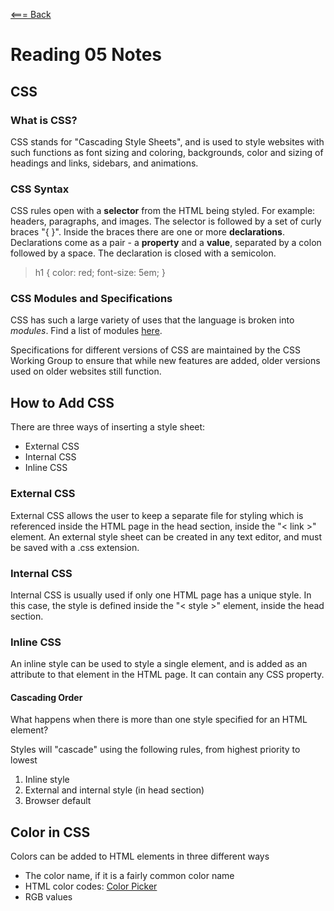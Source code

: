 [<=== Back](README.md)

# Reading 05 Notes

## CSS

### What is CSS?
CSS stands for "Cascading Style Sheets", and is used to style websites with such functions as font sizing and coloring, backgrounds, color and sizing of headings and links, sidebars, and animations.

### CSS Syntax
CSS rules open with a **selector** from the HTML being styled. For example: headers, paragraphs, and images. The selector is followed by a set of curly braces "{ }". Inside the braces there are one or more **declarations**. Declarations come as a pair - a **property** and a **value**, separated by a colon followed by a space. The declaration is closed with a semicolon.
> h1 {
    color: red;
    font-size: 5em;
}
### CSS Modules and Specifications
CSS has such a large variety of uses that the language is broken into *modules*. Find a list of modules [here](https://developer.mozilla.org/en-US/docs/Web/CSS).

Specifications for different versions of CSS are maintained by the CSS Working Group to ensure that while new features are added, older versions used on older websites still function.

## How to Add CSS
There are three ways of inserting a style sheet:
- External CSS
- Internal CSS
- Inline CSS

### External CSS
 External CSS allows the user to keep a separate file for styling which is referenced inside the HTML page in the head section, inside the "< link >" element.
An external style sheet can be created in any text editor, and must be saved with a .css extension.

### Internal CSS
Internal CSS is usually used if only one HTML page has a unique style. In this case, the style is defined inside the "< style >" element, inside the head section.

### Inline CSS
An inline style can be used to style a single element, and is added as an attribute to that element in the HTML page. It can contain any CSS property.

#### Cascading Order
What happens when there is more than one style specified for an HTML element?

Styles will "cascade" using the following rules, from highest priority to lowest
1. Inline style
2. External and internal style (in head section)
3. Browser default

## Color in CSS
Colors can be added to HTML elements in three different ways
- The color name, if it is a fairly common color name
- HTML color codes: [Color Picker](https://htmlcolorcodes.com/color-picker/)
- RGB values